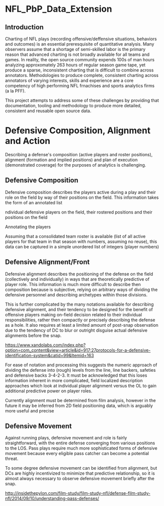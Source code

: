 # NFL_PbP_Data_Extension
## Introduction
Charting of NFL plays (recording offensive/deffensive situations, behaviors and outcomes) is an essential preresquisite of quantitative analysis.
Many observers assume that a shortage of semi-skilled labor is the primary reason that advanced charting is not broadly available for all teams and games.
In reality, the open source community expends 100s of man hours analyzing approxomately 263 hours of regular season game tape, yet produce a sparse, inconsistent charting that is difficult to combine across annotators.
Methodologies to produce complete, consistent charting across annotators of varying interests, skills and experience are a core competency of high performing NFL frnachises and sports analytics firms (a la PFF).

This project attempts to address some of these challenges by providing that documentation, tooling and methodology to produce more detailed, consistent and reusable open source data.

# Defensive Composition, Alignment and Action
Describing a defense's composition (active players and roster positions), alignment (formation and implied positions) and plan of execution (demonstrated coverage) for the purposes of analytics is challenging.

## Defensive Composition
Defensive composition describes the players active during a play and their role on the field by way of their positions on the field. This information takes the form of an annotated list 

ndividual defensive players on the field, their rostered positions and their positions on the field

Annotating the players 

Assuming that a consolidated team roster is available (list of all active players for that team in that season with numbers, assuming no reuse), this data can be captured in a simple unordered list of integers (player numbers)

## Defensive Alignment/Front
Defensive alignment describes the positioning of the defense on the field (collectively and individually) in ways that are theoretically predictive of player role.
This information is much more difficult to describe then composition because is subjective, relying on arbitrary ways of dividing the defensive personnel and describing archetypes within those divisions.

This is further complicated by the many notations available for describing defensive alignment, and their tendency to be designed for the benefit of offensive players making on-field decision related to their individual responsibilities, rather then compactly or precisely describing the defense as a hole. It also requires at least a limited amount of post-snap observation due to the tendency of DC to blur or outright disguise actual defensive alignments before the snap.

https://www.xandolabs.com/index.php?option=com_content&view=article&id=917:27protocols-for-a-defensive-identification-system&catid=99&Itemid=163

For ease of notation and processing this suggests the numeric approach of dividing  the defense into (rough) levels from the line, line backers, safeties and defensive backs 3-4-2-3. It must be acknowledged that this loses information inherent in more complicated, field localized description approaches which look at individual player alignment versus the OL to gain additional predictive power on player roles.

Currently alignment must be determined from film analysis, however in the future it may be inferred from 2D field positioning data, which is arguably more useful and precise

## Defensive Movement
Against running plays, defensive movement and role is fairly straightforward, with the entire defense converging from various positions to the LOS. Pass plays require much more sophisticated forms of defensive movement because every eligible pass catcher can become a potential threat.

To some degree defensive movement can be identified from alignment, but DCs are highly incentivized to minimize that predictive relationship, so it is almost always necessary to observe defensive movement briefly after the snap.

http://insidethepylon.com/film-study/film-study-nfl/defense-film-study-nfl/2014/09/10/understanding-pass-defenses/
